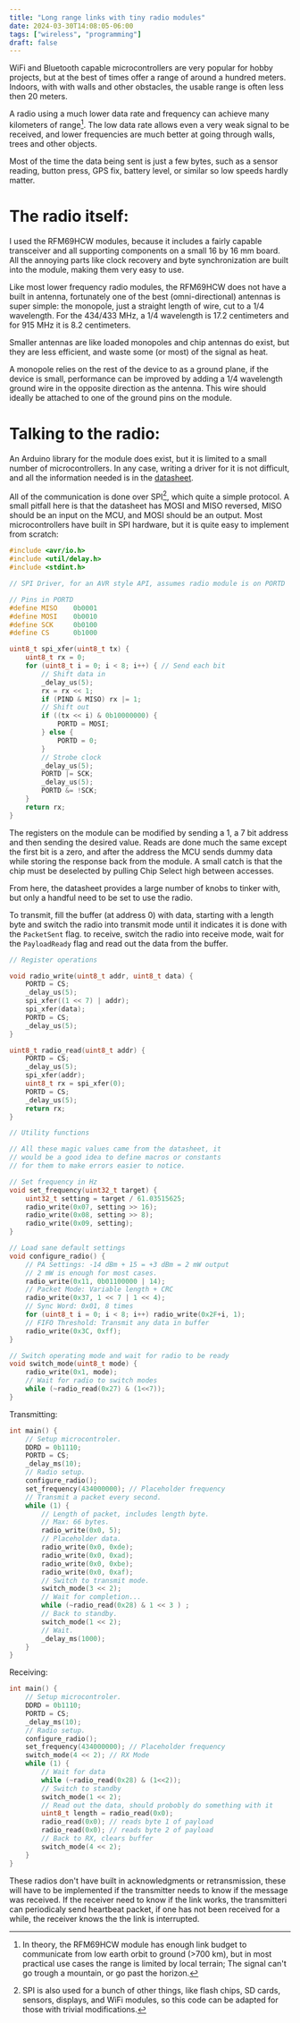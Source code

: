 ```yaml
---
title: "Long range links with tiny radio modules"
date: 2024-03-30T14:08:05-06:00
tags: ["wireless", "programming"]
draft: false
---
```


WiFi and Bluetooth capable microcontrollers are very popular for hobby projects, but at the best of times offer a range of around a hundred meters.
Indoors, with with walls and other obstacles, the usable range is often less then 20 meters.

A radio using a much lower data rate and frequency can achieve many kilometers of range[^range].
The low data rate allows even a very weak signal to be received, and lower frequencies are much better at going through walls, trees and other objects.

Most of the time the data being sent is just a few bytes, such as a sensor reading, button press, GPS fix, battery level, or similar so low speeds hardly matter.

# The radio itself:

I used the RFM69HCW modules, because it includes a fairly capable transceiver and all supporting components on a small 16 by 16 mm board.
All the annoying parts like clock recovery and byte synchronization are built into the module, making them very easy to use.

Like most lower frequency radio modules, the RFM69HCW does not have a built in antenna, fortunately one of the best (omni-directional) antennas is super simple:
the monopole, just a straight length of wire, cut to a 1/4 wavelength.
For the 434/433 MHz, a 1/4 wavelength is 17.2 centimeters and for 915 MHz it is 8.2 centimeters.

Smaller antennas are like loaded monopoles and chip antennas do exist, but they are less efficient, and waste some (or most) of the signal as heat.

A monopole relies on the rest of the device to as a ground plane, if the device is small, performance can be improved by adding a 1/4 wavelength ground wire in the opposite direction as the antenna.
This wire should ideally be attached to one of the ground pins on the module.

# Talking to the radio:

An Arduino library for the module does exist, but it is limited to a small number of microcontrollers.
In any case, writing a driver for it is not difficult, and all the information needed is in the [datasheet](https://www.mouser.com/datasheet/2/813/RFM69HCW_V1_1-2490219.pdf).

All of the communication is done over SPI[^spi], which quite a simple protocol.
A small pitfall here is that the datasheet has MOSI and MISO reversed, MISO should be an input on the MCU, and MOSI should be an output.
Most microcontrollers have built in SPI hardware, but it is quite easy to implement from scratch:

```c
#include <avr/io.h>
#include <util/delay.h>
#include <stdint.h>

// SPI Driver, for an AVR style API, assumes radio module is on PORTD

// Pins in PORTD
#define MISO    0b0001
#define MOSI    0b0010
#define SCK     0b0100
#define CS      0b1000

uint8_t spi_xfer(uint8_t tx) {
	uint8_t rx = 0;
	for (uint8_t i = 0; i < 8; i++) { // Send each bit
		// Shift data in
		_delay_us(5);
		rx = rx << 1;
		if (PIND & MISO) rx |= 1;
		// Shift out
		if ((tx << i) & 0b10000000) {
			PORTD = MOSI;
		} else {
			PORTD = 0;
		}
		// Strobe clock
		_delay_us(5);
		PORTD |= SCK;
		_delay_us(5);
		PORTD &= !SCK;
	}
	return rx;
}
```

The registers on the module can be modified by sending a 1, a 7 bit address and then sending the desired value.
Reads are done much the same except the first bit is a zero, and after the address the MCU sends dummy data while storing the response back from the module.
A small catch is that the chip must be deselected by pulling Chip Select high between accesses.

From here, the datasheet provides a large number of knobs to tinker with, but only a handful need to be set to use the radio.

To transmit, fill the buffer (at address 0) with data, starting with a length byte and switch the radio into transmit mode until it indicates it is done with the `PacketSent` flag.
to receive, switch the radio into receive mode, wait for the `PayloadReady` flag and read out the data from the buffer.

```c
// Register operations

void radio_write(uint8_t addr, uint8_t data) {
	PORTD = CS;
	_delay_us(5);
	spi_xfer((1 << 7) | addr);
	spi_xfer(data);
	PORTD = CS;
	_delay_us(5);
}

uint8_t radio_read(uint8_t addr) {
	PORTD = CS;
	_delay_us(5);
	spi_xfer(addr);
	uint8_t rx = spi_xfer(0);
	PORTD = CS;
	_delay_us(5);
	return rx;
}
```

```c
// Utility functions

// All these magic values came from the datasheet, it
// would be a good idea to define macros or constants
// for them to make errors easier to notice.

// Set frequency in Hz
void set_frequency(uint32_t target) { 
	uint32_t setting = target / 61.03515625;
	radio_write(0x07, setting >> 16);
	radio_write(0x08, setting >> 8);
	radio_write(0x09, setting);
}

// Load sane default settings
void configure_radio() {
	// PA Settings: -14 dBm + 15 = +3 dBm = 2 mW output
	// 2 mW is enough for most cases.
	radio_write(0x11, 0b01100000 | 14);
	// Packet Mode: Variable length + CRC
	radio_write(0x37, 1 << 7 | 1 << 4);
	// Sync Word: 0x01, 8 times
	for (uint8_t i = 0; i < 8; i++) radio_write(0x2F+i, 1);
	// FIFO Threshold: Transmit any data in buffer
	radio_write(0x3C, 0xff);
}

// Switch operating mode and wait for radio to be ready
void switch_mode(uint8_t mode) {
	radio_write(0x1, mode);
	// Wait for radio to switch modes
	while (~radio_read(0x27) & (1<<7));
}
```

Transmitting:

```c
int main() {
	// Setup microcontroler.
	DDRD = 0b1110;
	PORTD = CS;
	_delay_ms(10);
	// Radio setup.
	configure_radio();
	set_frequency(434000000); // Placeholder frequency
	// Transmit a packet every second.
	while (1) {
		// Length of packet, includes length byte.
		// Max: 66 bytes.
		radio_write(0x0, 5);
		// Placeholder data.
		radio_write(0x0, 0xde);
		radio_write(0x0, 0xad);
		radio_write(0x0, 0xbe);
		radio_write(0x0, 0xaf);
		// Switch to transmit mode.
		switch_mode(3 << 2);
		// Wait for completion...
		while (~radio_read(0x28) & 1 << 3 ) ;
		// Back to standby.
		switch_mode(1 << 2);
		// Wait.
		_delay_ms(1000);
	}
}
```

Receiving:

```c
int main() {
	// Setup microcontroler.
	DDRD = 0b1110;
	PORTD = CS;
	_delay_ms(10);
	// Radio setup.
	configure_radio();
	set_frequency(434000000); // Placeholder frequency
	switch_mode(4 << 2); // RX Mode
	while (1) {
		// Wait for data
		while (~radio_read(0x28) & (1<<2));
		// Switch to standby
		switch_mode(1 << 2);
		// Read out the data, should probobly do something with it
		uint8_t length = radio_read(0x0);
		radio_read(0x0); // reads byte 1 of payload
		radio_read(0x0); // reads byte 2 of payload
		// Back to RX, clears buffer
		switch_mode(4 << 2);
	}
}
```

These radios don't have built in acknowledgments or retransmission, these will have to be implemented if the transmitter needs to know if the message was received.
If the receiver need to know if the link works, the transmitteri can periodicaly send heartbeat packet, if one has not been received for a while, the receiver knows the the link is interrupted. 


[^range]: In theory, the RFM69HCW module has enough link budget to communicate from low earth orbit to ground (>700 km), but in most practical use cases the range is limited by local terrain; The signal can't go trough a mountain, or go past the horizon. 

[^spi]: SPI is also used for a bunch of other things, like flash chips, SD cards, sensors, displays, and WiFi modules, so this code can be adapted for those with trivial modifications.
